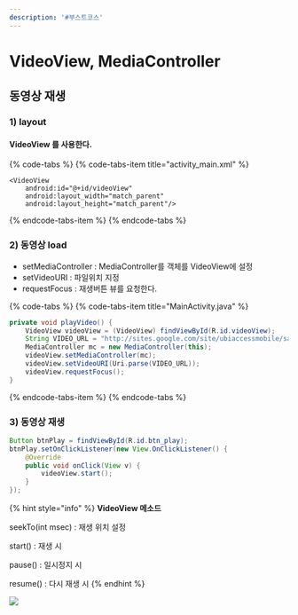 ```yaml
---
description: '#부스트코스'
---
```


# VideoView, MediaController

## 동영상 재생 

### 1\) layout

#### VideoView 를 사용한다. 

{% code-tabs %}
{% code-tabs-item title="activity\_main.xml" %}
```markup
<VideoView
    android:id="@+id/videoView"
    android:layout_width="match_parent"
    android:layout_height="match_parent"/>
```
{% endcode-tabs-item %}
{% endcode-tabs %}

### 2\) 동영상 load

* setMediaController : MediaController를 객체를 VideoView에 설정
* setVideoURI : 파일위치 지정
* requestFocus : 재생버튼 뷰를 요청한다.  

{% code-tabs %}
{% code-tabs-item title="MainActivity.java" %}
```java
private void playVideo() {
    VideoView videoView = (VideoView) findViewById(R.id.videoView);
    String VIDEO_URL = "http://sites.google.com/site/ubiaccessmobile/sample_video.mp4";
    MediaController mc = new MediaController(this);
    videoView.setMediaController(mc);
    videoView.setVideoURI(Uri.parse(VIDEO_URL));
    videoView.requestFocus();
}
```
{% endcode-tabs-item %}
{% endcode-tabs %}

### 3\) 동영상 재생 

```java
Button btnPlay = findViewById(R.id.btn_play);
btnPlay.setOnClickListener(new View.OnClickListener() {
    @Override
    public void onClick(View v) {
        videoView.start();
    }
});
```

{% hint style="info" %}
**VideoView 메소드** 

seekTo\(int msec\) : 재생 위치 설정

start\(\) : 재생 시 

pause\(\) : 일시정지 시

resume\(\) : 다시 재생 시 
{% endhint %}

![](../.gitbook/assets/videoview.gif)

